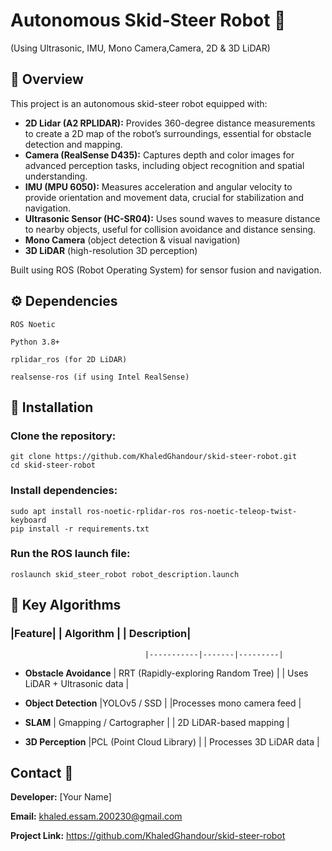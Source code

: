 # Autonomous Skid-Steer Robot 🤖

(Using Ultrasonic, IMU, Mono Camera,Camera, 2D & 3D LiDAR)




## 📌 Overview

This project is an autonomous skid-steer robot equipped with:

- **2D Lidar (A2 RPLIDAR):** Provides 360-degree distance measurements to create a 2D map of the robot’s surroundings, essential for obstacle detection and mapping.
- **Camera (RealSense D435):** Captures depth and color images for advanced perception tasks, including object recognition and spatial understanding.
- **IMU (MPU 6050):** Measures acceleration and angular velocity to provide orientation and movement data, crucial for stabilization and navigation.
- **Ultrasonic Sensor (HC-SR04):** Uses sound waves to measure distance to nearby objects, useful for collision avoidance and distance sensing.
- **Mono Camera** (object detection & visual navigation)
- **3D LiDAR** (high-resolution 3D perception)

Built using ROS (Robot Operating System) for sensor fusion and navigation.


## ⚙️ Dependencies

    ROS Noetic 

    Python 3.8+

    rplidar_ros (for 2D LiDAR)

    realsense-ros (if using Intel RealSense)

## 🚀 Installation

### Clone the repository:
    
    git clone https://github.com/KhaledGhandour/skid-steer-robot.git
    cd skid-steer-robot

### Install dependencies:

    sudo apt install ros-noetic-rplidar-ros ros-noetic-teleop-twist-keyboard
    pip install -r requirements.txt

### Run the ROS launch file:

    roslaunch skid_steer_robot robot_description.launch



## 🔧 Key Algorithms

### |Feature|                        | Algorithm  |                                 | Description|
                                  |-----------|-------|---------|

- **Obstacle Avoidance**             | RRT (Rapidly-exploring Random Tree) |           | Uses LiDAR + Ultrasonic data |

- **Object Detection**	              |YOLOv5 / SSD  |                        |Processes mono camera feed |

- **SLAM**                          | Gmapping / Cartographer |                     | 2D LiDAR-based mapping |

- **3D Perception**                  |PCL (Point Cloud Library) |                 | Processes 3D LiDAR data |




















## Contact 📧

**Developer:** [Your Name]

**Email:** khaled.essam.200230@gmail.com

**Project Link:** https://github.com/KhaledGhandour/skid-steer-robot

